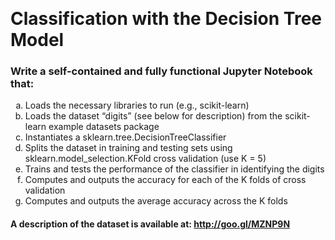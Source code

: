 ﻿﻿<h1>Classification with the Decision Tree Model</h1>
<h3> Write a self-contained and fully functional Jupyter Notebook that: </h3>
<ol type = "a">
<li> Loads the necessary libraries to run (e.g., scikit-learn) </li>
<li> Loads the dataset “digits” (see below for description) from the scikit-learn example datasets package </li>
<li> Instantiates a sklearn.tree.DecisionTreeClassifier </li>
<li> Splits the dataset in training and testing sets using sklearn.model_selection.KFold cross validation
(use K = 5)</li>
<li> Trains and tests the performance of the classifier in identifying the digits </li>
<li> Computes and outputs the accuracy for each of the K folds of cross validation</li>
<li> Computes and outputs the average accuracy across the K folds </li>
</ol>
<h4>A description of the dataset is available at: <a href="url">http://goo.gl/MZNP9N</a></h4>
